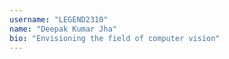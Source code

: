 ```yaml
---
username: "LEGEND2310"
name: "Deepak Kumar Jha"
bio: "Envisioning the field of computer vision"
---
```

